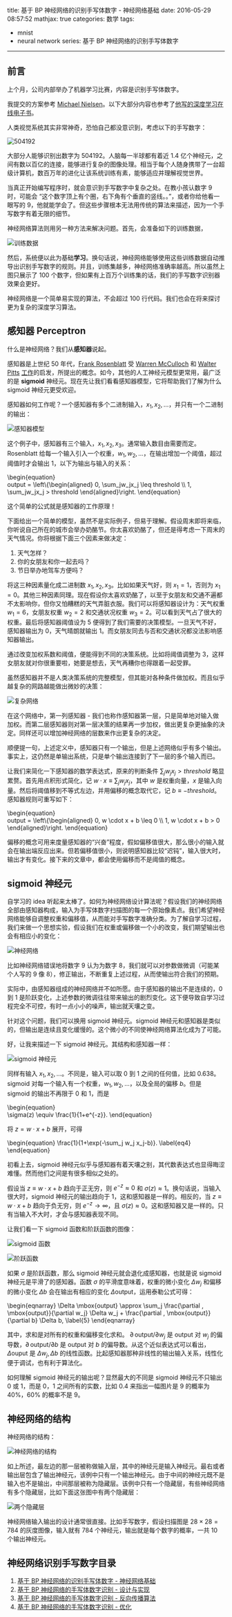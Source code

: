 title: 基于 BP 神经网络的识别手写体数字 - 神经网络基础
date: 2016-05-29 08:57:52
mathjax: true
categories: 数学
tags: 
- mnist
- neural network
series: 基于 BP 神经网络的识别手写体数字
---

<script type="text/x-mathjax-config">
MathJax.Hub.Config({
  TeX: { equationNumbers: { autoNumber: "AMS" } }
});
</script>

## 前言

上个月，公司内部举办了机器学习比赛，内容是识别手写体数字。

我提交的方案参考 [Michael Nielsen](http://michaelnielsen.org/)。以下大部分内容也参考了[他写的深度学习在线电子书](http://neuralnetworksanddeeplearning.com/chap1.html)。

人类视觉系统其实非常神奇，恐怕自己都没意识到，考虑以下的手写数字：

![504192](https://raw.githubusercontent.com/lyyyuna/blog_img/master/blog/201605/504192.png)

大部分人能够识别出数字为 504192。人脑每一半球都有着近 1.4 亿个神经元，之间有数以百亿的连接，能够进行复杂的图像处理。相当于每个人随身携带了一台超级计算机，数百万年的进化让该系统训练有素，能够适应并理解视觉世界。

当真正开始编写程序时，就会意识到手写数字中复杂之处。在教小孩认数字 9 时，可能会 “这个数字顶上有个圈，右下角有个垂直的竖线。。”，或者你给他看一眼写的 9，他就能学会了。但这些步骤根本无法用传统的算法来描述，因为一个手写数字有着无限的细节。

神经网络算法则用另一种方法来解决问题。首先，会准备如下的训练数据，

![训练数据](https://raw.githubusercontent.com/lyyyuna/blog_img/master/blog/201605/train_data.png)

然后，系统便以此为基础**学习**。换句话说，神经网络能够使用这些训练数据自动推导出识别手写数字的规则。并且，训练集越多，神经网络准确率越高。所以虽然上图只展示了 100 个数字，但如果有上百万个训练集的话，我们的手写数字识别器效果会更好。

神经网络是一个简单易实现的算法，不会超过 100 行代码。我们也会在将来探讨更为复杂的深度学习算法。

## 感知器 Perceptron

什么是神经网络？我们从**感知器**说起。

感知器是上世纪 50 年代，[Frank Rosenblatt](http://en.wikipedia.org/wiki/Frank_Rosenblatt) 受 [Warren McCulloch](http://en.wikipedia.org/wiki/Warren_McCulloch) 和 [Walter Pitts](http://en.wikipedia.org/wiki/Walter_Pitts) [工作](http://scholar.google.ca/scholar?cluster=4035975255085082870)的启发，所提出的概念。如今，其他的人工神经元模型更常用，最广泛的是 **sigmoid** 神经元。现在先让我们看看感知器模型，它将帮助我们了解为什么 sigmoid 神经元更受欢迎。

感知器如何工作呢？一个感知器有多个二进制输入，$x_1, x_2, ...$，并只有一个二进制的输出：

![感知器模型](https://raw.githubusercontent.com/lyyyuna/blog_img/master/blog/201605/perceptron.png)

这个例子中，感知器有三个输入，$x_1, x_2, x_3$。通常输入数目由需要而定。Rosenblatt 给每一个输入引入一个权重，$w_1, w_2, ...$，在输出增加一个阈值，超过阈值时才会输出 1，以下为输出与输入的关系：

\begin{equation}    
output = \left\\{\begin{aligned}
0, \sum_jw_jx_j \leq threshold \\\\
1, \sum_jw_jx_j > threshold
\end{aligned}\right. 
\end{equation}

这个简单的公式就是感知器的工作原理！

下面给出一个简单的模型，虽然不是实际例子，但易于理解。假设周末即将来临，你听说自己所在的城市会举办奶酪节。你太喜欢奶酪了，但还是得考虑一下周末的天气情况。你将根据下面三个因素来做决定：

1. 天气怎样？
2. 你的女朋友和你一起去吗？
3. 节日举办地驾车方便吗？

将这三种因素量化成二进制数 $x_1, x_2, x_3$。比如如果天气好，则 $x_1=1$，否则为 $x_1=0$。其他三种因素同理。现在假设你太喜欢奶酪了，以至于女朋友和交通不遍都不太影响你，但你又怕糟糕的天气弄脏衣服。我们可以将感知器设计为：天气权重$w_1=6$，女朋友权重 $w_2=2$ 和交通状况权重 $w_3=2$。可以看到天气占了很大的权重。最后将感知器阈值设为 5 便得到了我们需要的决策模型。一旦天气不好，感知器输出为 0，天气晴朗就输出 1。而女朋友同去与否和交通状况都没法影响感知器输出。

通过改变加权系数和阈值，便能得到不同的决策系统。比如将阈值调整为 3，这样女朋友就对你很重要啦，她要是想去，天气再糟你也得跟着一起受罪。

虽然感知器并不是人类决策系统的完整模型，但其能对各种条件做加权。而且似乎越复杂的网路越能做出微妙的决策：

![复杂网络](https://raw.githubusercontent.com/lyyyuna/blog_img/master/blog/201605/complex_perceptron.png)

在这个网络中，第一列感知器 - 我们也称作感知器第一层，只是简单地对输入做加权。而第二层感知器则对第一层决策的结果再一步加权，做出更复杂更抽象的决定。同样还可以增加神经网络的层数来作出更复杂的决定。

顺便提一句，上述定义中，感知器只有一个输出，但是上述网络似乎有多个输出。事实上，这仍然是单输出系统，只是单个输出连接到了下一层的多个输入而已。

让我们来简化一下感知器的数学表达式，原来的判断条件 $\sum_jw_jx_j > threshold$ 略显累赘。首先用点积形式简化，记 $w \cdot x \equiv \sum_j w_j x_j$，其中 $w$ 是权重向量，$x$ 是输入向量。然后将阈值移到不等式左边，并用偏移的概念取代它，记 $b \equiv - threshold$。感知器规则可重写如下：

\begin{equation}    
output = \left\\{\begin{aligned}
0, w \cdot x + b \leq 0 \\\\
1, w \cdot x + b > 0
\end{aligned}\right. 
\end{equation}

偏移的概念可用来度量感知器的“兴奋”程度，假如偏移值很大，那么很小的输入就会在输出端反应出来。但若偏移值很小，则说明感知器比较“迟钝”，输入很大时，输出才有变化。接下来的文章中，都会使用偏移而不是阈值的概念。

## sigmoid 神经元

自学习的 idea 听起来太棒了。如何为神经网络设计算法呢？假设我们的神经网络全部由感知器构成，输入为手写体数字扫描图的每一个原始像素点。我们希望神经网络能够自调整权重和偏移值，从而能对手写数字准确分类。为了解自学习过程，我们来做一个思想实验，假设我们在权重或偏移做一个小的改变，我们期望输出也会有相应小的变化：

![神经网络](https://raw.githubusercontent.com/lyyyuna/blog_img/master/blog/201605/neural_net.png)

比如神经网络错误地将数字 9 认为为数字 8，我们就可以对参数做微调（可能某个人写的 9 像 8），修正输出，不断重复上述过程，从而使输出符合我们的预期。

实际中，由感知器组成的神经网络并不如所愿。由于感知器的输出不是连续的，0 到 1 是阶跃变化，上述参数的微调往往带来输出的剧烈变化。这下便导致自学习过程完全不可控，有时一点小小的噪声，输出就天壤之变。

针对这个问题，我们可以换用 sigmoid 神经元。sigmoid 神经元和感知器是类似的，但输出是连续且变化缓慢的。这个微小的不同使神经网络算法化成为了可能。

好，让我来描述一下 sigmoid 神经元。其结构和感知器一样：

![sigmoid 神经元](https://raw.githubusercontent.com/lyyyuna/blog_img/master/blog/201605/sigmoid.png)

同样有输入 $x_1, x_2, ...$。不同是，输入可以取 0 到 1 之间的任何值，比如 0.638。sigmoid 对每一个输入有一个权重，$w_1, w_2, ...$，以及全局的偏移 $b$。但是 sigmoid 的输出不再限于 0 和 1，而是

\begin{equation}    
  \sigma(z) \equiv \frac{1}{1+e^{-z}}.
\end{equation}

将 $z=w \cdot x+b$ 展开，可得

\begin{equation} 
  \frac{1}{1+\exp(-\sum_j w_j x_j-b)}. \label{eq4}
\end{equation}

初看上去，sigmoid 神经元似乎与感知器有着天壤之别，其代数表达式也显得晦涩难懂。然而他们之间是有很多相似之处的。

假设当 $z\equiv w \cdot x + b$ 趋向于正无穷，则 $e^{-z}\approx 0$ 和 $\sigma(z) \approx 1$。换句话说，当输入很大时，sigmoid 神经元的输出趋向于 1，这和感知器是一样的。相反的，当 $z\equiv w \cdot x + b$ 趋向于负无穷，则 $e^{-z} \rightarrow \infty$，且 $\sigma(z) \approx 0$。这和感知器又是一样的。只有当输入不大时，才会与感知器表现不同。

让我们看一下 sigmoid 函数和阶跃函数的图像：

![sigmoid 函数](https://raw.githubusercontent.com/lyyyuna/blog_img/master/blog/201605/sigmoid_function.png)

![阶跃函数](https://raw.githubusercontent.com/lyyyuna/blog_img/master/blog/201605/step_function.png)

如果 $\sigma$ 是阶跃函数，那么 sigmoid 神经元就会退化成感知器，也就是说 sigmoid 神经元是平滑了的感知器。函数 $\sigma$ 的平滑度意味着，权重的微小变化 $\Delta w_j$ 和偏移的微小变化 $\Delta b$ 会在输出有相应的变化 $\Delta \mbox{output}$，运用泰勒公式可得：

\begin{eqnarray} 
  \Delta \mbox{output} \approx \sum_j \frac{\partial \, \mbox{output}}{\partial w_j}
  \Delta w_j + \frac{\partial \, \mbox{output}}{\partial b} \Delta b,
\label{5}
\end{eqnarray}

其中，求和是对所有的权重和偏移变化求和。 $\partial \,\mbox{output} / \partial w_j$ 是 $\mbox{output}$ 对 $w_j$ 的偏导数，$\partial \, \mbox{output} /\partial b$ 是 $\mbox{output}$ 对 $b$ 的偏导数。从这个近似表达式可以看出，$\Delta \mbox{ouput}$ 是 $\Delta w_j, \Delta b$ 的线性函数。比起感知器那种非线性的输出输入关系，线性化便于调试，也有利于算法化。

如何理解 sigmoid 神经元的输出呢？显然最大的不同是 sigmoid 神经元不只输出 0 或 1，而是 0，1 之间所有的实数，比如 0.4 来指出一幅图片是 9 的概率为 40%，60% 的概率不是 9。

## 神经网络的结构

神经网络的结构：

![神经网络的结构](https://raw.githubusercontent.com/lyyyuna/blog_img/master/blog/201605/net_structure.png)

如上所述，最左边的那一层被称做输入层，其中的神经元是输入神经元。最右或者输出层包含了输出神经元，该例中只有一个输出神经元。由于中间的神经元既不是输入也不是输出，中间那层被称为隐藏层。该例中只有一个隐藏层，有些神经网络有多个隐藏层，比如下面这张图中有两个隐藏层：

![两个隐藏层](https://raw.githubusercontent.com/lyyyuna/blog_img/master/blog/201605/multi-layer_net_structure.png)

神经网络输入输出的设计通常很直接。比如手写数字，假设扫描图是 $28 \times 28=784$ 的灰度图像，输入就有 784 个神经元，输出就是每个数字的概率，一共 10 个输出神经元。


## 神经网络识别手写数字目录

1. [基于 BP 神经网络的识别手写体数字 - 神经网络基础](http://www.lyyyuna.com/2016/05/29/handwritten-neural-net/)
2. [基于 BP 神经网络的手写体数字识别 - 设计与实现](http://www.lyyyuna.com/2016/06/25/handwritten-neural-net02/)
3. [基于 BP 神经网络的手写体数字识别 - 反向传播算法](http://www.lyyyuna.com/2016/06/26/handwritten-neural-net03/)
4. [基于 BP 神经网络的手写体数字识别 - 优化](http://www.lyyyuna.com/2016/06/30/handwritten-neural-net04/)
